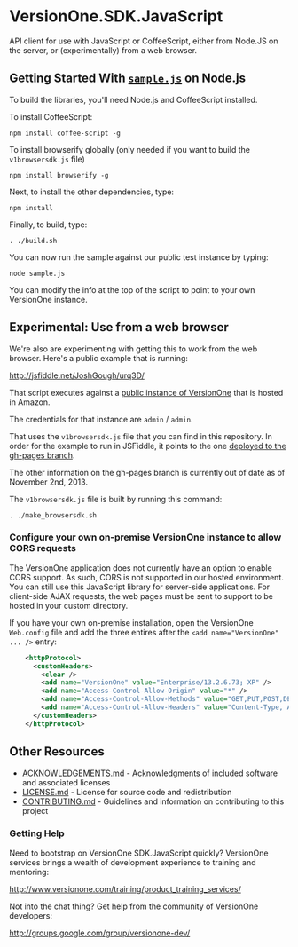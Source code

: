 # VersionOne.SDK.JavaScript 

API client for use with JavaScript or CoffeeScript, either from Node.JS on the server, or (experimentally)
from a web browser.

## Getting Started With [`sample.js`](sample.js) on Node.js

To build the libraries, you'll need Node.js and CoffeeScript installed.

To install CoffeeScript:

`npm install coffee-script -g`

To install browserify globally (only needed if you want to build the `v1browsersdk.js` file)

`npm install browserify -g` 

Next, to install the other dependencies, type:

`npm install`

Finally, to build, type:

`. ./build.sh`

You can now run the sample against our public test instance by typing:

`node sample.js`

You can modify the info at the top of the script to point to your own VersionOne instance.

## Experimental: Use from a web browser

We're also are experimenting with getting this to work from the web browser. Here's a public example that is running:

http://jsfiddle.net/JoshGough/urq3D/

That script executes against a [public instance of VersionOne](http://ec2-54-205-135-234.compute-1.amazonaws.com/VersionOne/) that is hosted in Amazon.

The credentials for that instance are `admin` / `admin`.

That uses the `v1browsersdk.js` file that you can find in this repository. In order 
for the example to run in JSFiddle, it points to the one [deployed to the gh-pages branch](http://versionone.github.io/VersionOne.SDK.JavaScript/v1browsersdk.js).

The other information on the gh-pages branch is currently out of date as of November 2nd, 2013.

The `v1browsersdk.js` file is built by running this command:

`. ./make_browsersdk.sh`

### Configure your own on-premise VersionOne instance to allow CORS requests

The VersionOne application does not currently have an option to enable CORS support. As such, CORS is not supported in our hosted environment. You can still use this JavaScript library for server-side applications. For client-side AJAX requests, the web pages must be sent to support to be hosted in your custom directory.

If you have your own on-premise installation, open the VersionOne `Web.config` file and add the three entires 
after the `<add name="VersionOne" ... />` entry:

```xml
    <httpProtocol>
      <customHeaders>
        <clear />
        <add name="VersionOne" value="Enterprise/13.2.6.73; XP" />
      	<add name="Access-Control-Allow-Origin" value="*" />
      	<add name="Access-Control-Allow-Methods" value="GET,PUT,POST,DELETE,OPTIONS" />
      	<add name="Access-Control-Allow-Headers" value="Content-Type, Authorization" />
      </customHeaders>
    </httpProtocol>
```

## Other Resources

* [ACKNOWLEDGEMENTS.md](https://github.com/versionone/VersionOne.SDK.JavaScript/blob/master/ACKNOWLEDGEMENTS.md) - Acknowledgments of included software and associated licenses
* [LICENSE.md](https://github.com/versionone/VersionOne.SDK.NET.APIClient/blob/master/LICENSE.md) - License for source code and redistribution
* [CONTRIBUTING.md](https://github.com/versionone/VersionOne.SDK.JavaScript/blob/master/CONTRIBUTING.md) - Guidelines and information on contributing to this project

### Getting Help
Need to bootstrap on VersionOne SDK.JavaScript quickly? VersionOne services brings a wealth of development experience to training and mentoring:

http://www.versionone.com/training/product_training_services/

Not into the chat thing? Get help from the community of VersionOne developers:

http://groups.google.com/group/versionone-dev/
